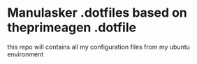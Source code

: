 # Manulasker .dotfiles based on theprimeagen .dotfile

this repo will contains all my configuration files from my ubuntu environment
